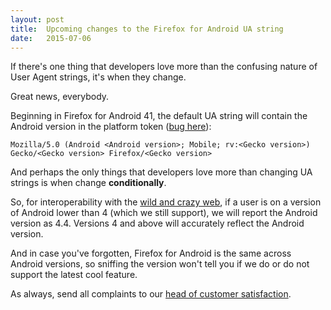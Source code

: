 ```yaml
---
layout: post
title:  Upcoming changes to the Firefox for Android UA string
date:   2015-07-06
---
```


If there's one thing that developers love more than the confusing nature of User Agent strings, it's when they change. 

Great news, everybody.

Beginning in Firefox for Android 41, the default UA string will contain the Android version in the platform token ([bug here][bug]):

`Mozilla/5.0 (Android <Android version>; Mobile; rv:<Gecko version>) Gecko/<Gecko version> Firefox/<Gecko version>`

And perhaps the only things that developers love more than changing UA strings is when change **conditionally**.

So, for interoperability with the [wild and crazy web][bc], if a user is on a version of Android lower than 4 (which we still support), we will report the Android version as 4.4. Versions 4 and above will accurately reflect the Android version.

And in case you've forgotten, Firefox for Android is the same across Android versions, so sniffing the version won't tell you if we do or do not support the latest cool feature.

As always, send all complaints to our [head of customer satisfaction][mike].

[bc]: https://bugzilla.mozilla.org/show_bug.cgi?id=1164877#c0
[mike]: https://avatars1.githubusercontent.com/u/67283?v=3&s=460
[bug]: https://bugzilla.mozilla.org/show_bug.cgi?id=1169772